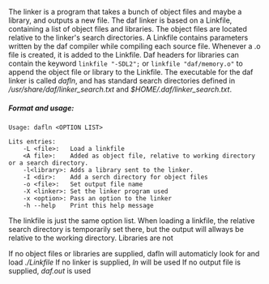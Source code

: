 The linker is a program that takes a bunch of object files and maybe a library, and outputs a new file.
The daf linker is based on a Linkfile, containing a list of object files and libraries. The object files are located relative to the linker's search directories.
A Linkfile contains parameters written by the daf compiler while compiling each source file. Whenever a .o file is created, it is added to the Linkfile.
Daf headers for libraries can contain the keyword `linkfile "-SDL2";` or `linkfile "daf/memory.o"` to append the object file or library to the Linkfile.
The executable for the daf linker is called *dafln*, and has standard search directories defined in */usr/share/daf/linker_search.txt* and *$HOME/.daf/linker_search.txt*.

##### Format and usage:
```
Usage: dafln <OPTION LIST>

Lits entries:
    -L <file>:   Load a linkfile
    <A file>:    Added as object file, relative to working directory or a search directory.
    -l<library>: Adds a library sent to the linker.
    -I <dir>:    Add a serch directory for object files
    -o <file>:   Set output file name
    -X <linker>: Set the linker program used
    -x <option>: Pass an option to the linker
    -h --help    Print this help message
 ```

The linkfile is just the same option list.
When loading a linkfile, the relative search directory is temporarily set there, but the output will allways be relative to the working directory.
Libraries are not

 If no object files or libraries are supplied, dafln will automaticly look for and load *./Linkfile*
 If no linker is supplied, *ln* will be used
 If no output file is supplied, *daf.out* is used